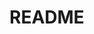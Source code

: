 # README
<!-- [README.md] NO code -->

<!-- 
## テンプレート

## テーブル
|Column |Type |Options |
|-------|-----|--------|
| | | |

### Association
-  :
-->


<!-- 
-----例-----
## 〇〇sテーブル
|Column   |Type      |Options    |
|---------|----------|-----------|
|nickname |string    |null: false|
|email    |string    |null: false, unique: true|
|         |references|foreign_key: true, null: false|

### Association
- has_many :(テーブル名s)
- belongs_to :(テーブル名)
-----例-----
 -->